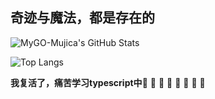 ## 奇迹与魔法，都是存在的

![MyGO-Mujica's GitHub Stats](https://github-readme-stats.vercel.app/api?username=MyGO-Mujica)

![Top Langs](https://github-readme-stats.vercel.app/api/top-langs/?username=MyGO-Mujica&layout=compact)

**我复活了，痛苦学习typescript中**🚀 🚀 🚀 🚀 🚀 🚀 🚀 🚀 
